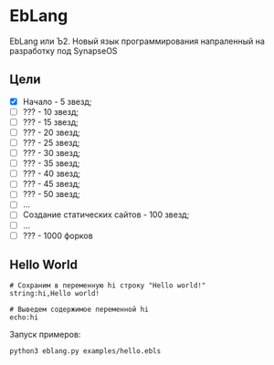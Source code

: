 # EbLang

EbLang или Ъ2. Новый язык программирования напраленный на разработку под SynapseOS

## Цели

- [x] Начало - 5 звезд;
- [ ] ??? - 10 звезд;
- [ ] ??? - 15 звезд;
- [ ] ??? - 20 звезд;
- [ ] ??? - 25 звезд;
- [ ] ??? - 30 звезд;
- [ ] ??? - 35 звезд;
- [ ] ??? - 40 звезд;
- [ ] ??? - 45 звезд;
- [ ] ??? - 50 звезд;
- [ ] ...
- [ ] Создание статических сайтов - 100 звезд;
- [ ] ...
- [ ] ??? - 1000 форков

## Hello World

```EbLang
# Сохраним в переменную hi строку "Hello world!"
string:hi,Hello world!

# Выведем содержимое переменной hi 
echo:hi
```

Запуск примеров:

```bash
python3 eblang.py examples/hello.ebls
```
